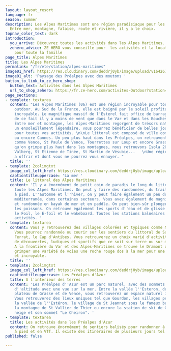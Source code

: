 ```yaml
---
layout: layout_resort
language: fr
season: summer
description: Les Alpes Maritimes sont une région paradisiaque pour les activités outdoor.
  Entre mer, montagne, falaise, route et rivière, il y a le choix.
topnav_color_text: dark
introduction:
  you_arrive: Découvrez toutes les activités dans les Alpes Maritimes.
  zehero_advice: ZE HERO vous conseille pour  les activités et la location des équipements
    pour toute la famille
page_title: Alpes Maritimes
title: Les Alpes Maritimes
permalink: "/fr/ete/station/alpes-maritimes"
image01_href: https://res.cloudinary.com/deddrj0yb/image/upload/v1642673632/website/summer/fabien-bazanegue-Q4OpZgSqm2I-unsplash_vseflx.jpg
image01_alt: 'Paysage des Préalpes avec des moutons '
button_to_link_to_ze_hero_shop:
  button_text: Activités dans les Alpes Maritimes
  url_to_shop_zehero: https://fr.ze-hero.com/activites-Outdoor?station=Alpes+Maritimes+%2806%29&calessonstype=all&catypegenderlistsummer=all&calessonsactivitytype=Trail&start-date=
page_sections:
- template: textarea
  content: "Les Alpes Maritimes (06) est une région incroyable pour toutes les activités
    outdoor. Au Sud de la France, elle est baigné par le soleil profitant d'un climat
    incroyable. Le magnifique massif de l'Esterel fait office de barrage au mistral,
    de ce fait il y a moins de vent que dans le Var et dans les Bouches du Rhône.
    Entre mer et montagne, les Alpes-Maritimes regorgent de trésors naturels. Avec
    un ensoleillement légendaire, vous pourrez bénéficier de belles journées de soleil
    pour toutes vos activités. \n\nLe littoral est composé de ville comme Nice, Antibes
    ou encore Cannes. Un peu plus haut dans les Préalpes, on retrouvent des villes
    comme Vence, St Paule de Vence, Tourrettes sur Loup et encore Grasse. Et lorsque
    qu'on grimpe plus haut dans les montagnes, nous retrouvons Isola 2000, Auron,
    Valberg, St Etienne de Tinée, St Martin de Vésubie...   \nUne région qui a beaucoup
    a offrir et dont vous ne pourrez vous ennuyer. "
  title: ''
- template: 2colimgtxt
  image_col_left_href: https://res.cloudinary.com/deddrj0yb/image/upload/v1642687610/website/summer/romain-gal-0W-fADtvFuk-unsplash_h5vu9x.jpg
  captiontitleuppercase: 'La mer '
  title: Le littoral des Alpes Maritimes
  content: 'Il y a énormément de petit coin de paradis le long du littoral qui longe
    toute les Alpes Maritimes. On peut y faire des randonnées, du trail et de la course
    à pied. L''automne et l''hiver, on y peut faire également un peu du surf sur la
    méditerranée, dans certaines secteurs. Vous avez également de magnifiques balades
    et randonnée en kayak de mer et en paddle. On peut bien-sûr plonger et aller observer
    les poissons. On retrouve également les sports d''eau et de glisse comme le kite,
    le Foil, le E-foil et le wakeboard. Toutes les stations balnéaires offrent différentes
    activités. '
- template: textarea
  content: Vous y retrouverez des villages colorées et typiques comme Menton ou Eze.
    Vous pourrez randonnée ou courir sur les sentiers du littoral de Saint Jean Cap
    Ferrat, le Cap d'Antibes. Vous retrouverez un choix varié d'activités sensationnelles,
    de découvertes, ludiques et sportifs que ce soit sur terre ou sur mer sur le littoral.
    A la frontière du Var et des Alpes-Maritimes se trouve le Dramont où vous pourrez
    grimper une variété de voies une roche rouge dos à la mer pour une vue unique
    et incroyable.
  title: ''
- template: 2colimgtxt
  image_col_left_href: https://res.cloudinary.com/deddrj0yb/image/upload/v1642673633/website/summer/niklas-ohlrogge-wtgjxJCZM3A-unsplash_qdfybq.jpg
  captiontitleuppercase: Les Préalpes d'Azur
  title: A l'intérieur des terres
  content: 'Les Préalpes d''Azur est un parc naturel, avec des sommets à environ 1800m
    d''altitude avec une vue sur la mer. Entre la vallée l''Esteron, du Loup et les
    plateau de Grasse et de Vence, vous retrouverez un espace naturel incroyable.
    Vous retrouverez des lieux uniques tel que Gourdon, les villages perchés dans
    la vallée de l''Estéron, le village de St Jeannet sous le fameux baou de St Jeannet,
    la montagne de St Vallier de Thier ou encore la station de ski de Gréolières les
    neige et son sommet "Le Cheiron". '
- template: textarea
  title: Les activités dans les Préalpes d'Azur
  content: On retrouve énormément de sentiers balisés pour randonner à pied, en course
    à pied et en VTT. Il existe des itinéraires de plusieurs jours tel que la Maralpine
published: false

---
```

